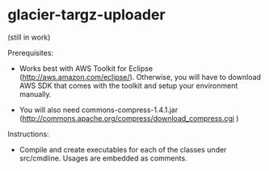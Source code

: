 glacier-targz-uploader
======================

(still in work)

Prerequisites:

- Works best with AWS Toolkit for Eclipse (http://aws.amazon.com/eclipse/). Otherwise, you will have to download AWS SDK that comes with the toolkit and setup your environment manually.

- You will also need commons-compress-1.4.1.jar (http://commons.apache.org/compress/download_compress.cgi )

Instructions:

- Compile and create executables for each of the classes under src/cmdline. Usages are embedded as comments.
